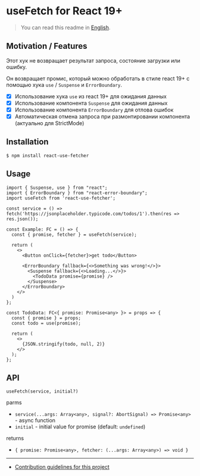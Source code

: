 # useFetch for React 19+

> You can read this readme in [English](./readme.md).

## Motivation / Features
Этот хук не возвращает результат запроса, состояние загрузки или ошибку.

Он возвращает промис, который можно обработать в стиле react 19+ с помощью хука `use` / `Suspense` и `ErrorBoundary`.

- [x] Использование хука `use` из react 19+ для ожидания данных
- [x] Использование компонента `Suspense` для ожидания данных
- [x] Использование компонента `ErrorBoundary` для отлова ошибок
- [x] Автоматическая отмена запроса при размонтировании компонента (актуально для StrictMode)

## Installation

```shell
$ npm install react-use-fetcher
```

## Usage

```tsx
import { Suspense, use } from "react";
import { ErrorBoundary } from "react-error-boundary";
import useFetch from 'react-use-fetcher';

const service = () => fetch('https://jsonplaceholder.typicode.com/todos/1').then(res => res.json());

const Example: FC = () => {
  const { promise, fetcher } = useFetch(service);

  return (
    <>
      <Button onClick={fetcher}>get todo</Button>

      <ErrorBoundary fallback={<>Something was wrong!</>}>
        <Suspense fallback={<>Loading...</>}>
          <TodoData promise={promise} />
        </Suspense>
      </ErrorBoundary>
    </>
  )
};

const TodoData: FC<{ promise: Promise<any> }> = props => {
  const { promise } = props;
  const todo = use(promise);

  return (
    <>
      {JSON.stringify(todo, null, 2)}
    </>
  );
};
```

## API
`useFetch(service, initial?)`

parms
- `service(...args: Array<any>, signal?: AbortSignal) => Promise<any>` - async function
- `initial` - initial value for promise (default: `undefined`)

returns
- `{ promise: Promise<any>, fetcher: (...args: Array<any>) => void }`

---

- [Contribution guidelines for this project](contributing.md)
